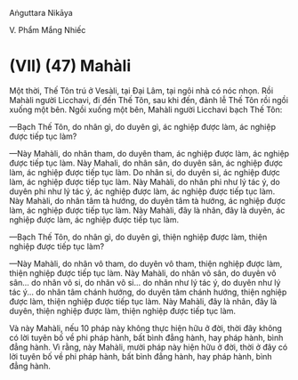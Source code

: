 Aṅguttara Nikāya

V. Phẩm Mắng Nhiếc

# (VII) (47) Mahàli

Một thời, Thế Tôn trú ở Vesàli, tại Ðại Lâm, tại ngôi nhà có nóc nhọn. Rồi Mahàli người Licchavi, đi đến Thế Tôn, sau khi đến, đảnh lễ Thế Tôn rồi ngồi xuống một bên. Ngồi xuống một bên, Mahàli người Licchavi bạch Thế Tôn:

—Bạch Thế Tôn, do nhân gì, do duyên gì, ác nghiệp được làm, ác nghiệp được tiếp tục làm?

—Này Mahàli, do nhân tham, do duyên tham, ác nghiệp được làm, ác nghiệp được tiếp tục làm. Này Mahali, do nhân sân, do duyên sân, ác nghiệp được làm, ác nghiệp được tiếp tục làm. Do nhân si, do duyên si, ác nghiệp được làm, ác nghiệp được tiếp tục làm. Này Mahàli, do nhân phi như lý tác ý, do duyên phi như lý tác ý, ác nghiệp được làm, ác nghiệp được tiếp tục làm. Này Mahàli, do nhân tâm tà hướng, do duyên tâm tà hướng, ác nghiệp được làm, ác nghiệp được tiếp tục làm. Này Mahàli, đây là nhân, đây là duyên, ác nghiệp được làm, ác nghiệp được tiếp tục làm.

—Bạch Thế Tôn, do nhân gì, do duyên gì, thiện nghiệp được làm, thiện nghiệp được tiếp tục làm?

—Này Mahàli, do nhân vô tham, do duyên vô tham, thiện nghiệp được làm, thiện nghiệp được tiếp tục làm. Này Mahàli, do nhân vô sân, do duyên vô sân... do nhân vô si, do nhân vô si... do nhân như lý tác ý, do duyên như lý tác ý... do nhân tâm chánh hướng, do duyên tâm chánh hướng, thiện nghiệp được làm, thiện nghiệp được tiếp tục làm. Này Mahàli, đây là nhân, đây là duyên, thiện nghiệp được làm, thiện nghiệp được tiếp tục làm.

Và này Mahàli, nếu 10 pháp này không thực hiện hữu ở đời, thời đây không có lời tuyên bố về phi pháp hành, bất bình đẳng hành, hay pháp hành, bình đẳng hành. Vì rằng, này Mahàli, mười pháp này hiện hữu ở đời, thời ở đây có lời tuyên bố về phi pháp hành, bất bình đẳng hành, hay pháp hành, bình đẳng hành.

